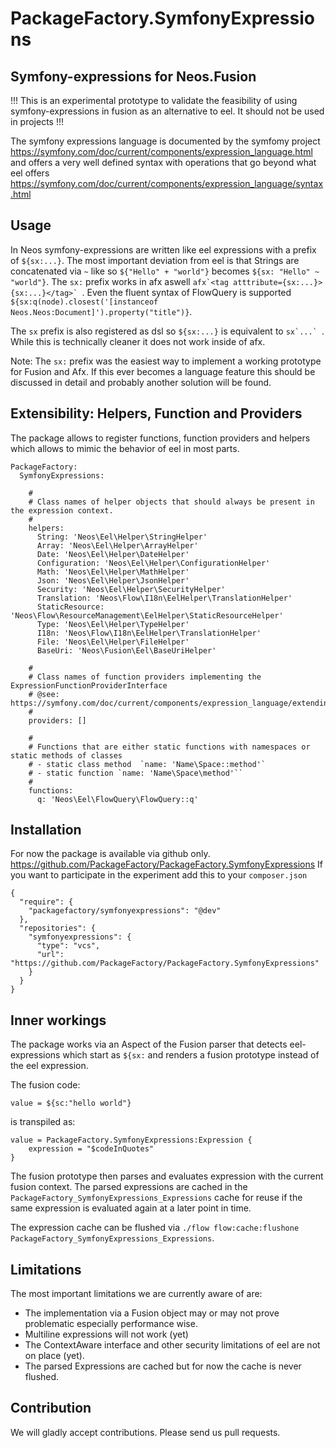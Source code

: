 # PackageFactory.SymfonyExpressions
## Symfony-expressions for Neos.Fusion

!!! This is an experimental prototype to validate the feasibility of using symfony-expressions in fusion as an alternative to eel. It should not be used in projects !!!

The symfony expressions language is documented by the symfomy project https://symfony.com/doc/current/components/expression_language.html 
and offers a very well defined syntax with operations that go beyond what eel offers https://symfony.com/doc/current/components/expression_language/syntax.html

## Usage 

In Neos symfony-expressions are written like eel expressions with a prefix of `${sx:...}`.
The most important deviation from eel is that Strings are concatenated via `~` like so `${"Hello" + "world"}` becomes `${sx: "Hello" ~ "world"}`.
The `sx:` prefix works in afx aswell ``afx`<tag atttribute={sx:...}>{sx:...}</tag>` ``.
Even the fluent syntax of FlowQuery is supported `${sx:q(node).closest('[instanceof Neos.Neos:Document]').property("title")}`.

The `sx` prefix is also registered as dsl so `${sx:...}` is equivalent to ``sx`...` ``. While this is technically cleaner it does
not work inside of afx.

Note: The `sx:` prefix was the easiest way to implement a working prototype for Fusion and Afx. 
If this ever becomes a language feature this should be discussed in detail and probably another solution will be found. 

## Extensibility: Helpers, Function and Providers

The package allows to register functions, function providers and helpers which allows to mimic the behavior of eel in most parts.
```
PackageFactory:
  SymfonyExpressions:

    #
    # Class names of helper objects that should always be present in the expression context.
    #
    helpers:
      String: 'Neos\Eel\Helper\StringHelper'
      Array: 'Neos\Eel\Helper\ArrayHelper'
      Date: 'Neos\Eel\Helper\DateHelper'
      Configuration: 'Neos\Eel\Helper\ConfigurationHelper'
      Math: 'Neos\Eel\Helper\MathHelper'
      Json: 'Neos\Eel\Helper\JsonHelper'
      Security: 'Neos\Eel\Helper\SecurityHelper'
      Translation: 'Neos\Flow\I18n\EelHelper\TranslationHelper'
      StaticResource: 'Neos\Flow\ResourceManagement\EelHelper\StaticResourceHelper'
      Type: 'Neos\Eel\Helper\TypeHelper'
      I18n: 'Neos\Flow\I18n\EelHelper\TranslationHelper'
      File: 'Neos\Eel\Helper\FileHelper'
      BaseUri: 'Neos\Fusion\Eel\BaseUriHelper'

    #
    # Class names of function providers implementing the ExpressionFunctionProviderInterface
    # @see: https://symfony.com/doc/current/components/expression_language/extending.html
    #
    providers: []

    #
    # Functions that are either static functions with namespaces or static methods of classes 
    # - static class method  `name: 'Name\Space::method'`
    # - static function `name: 'Name\Space\method'``
    # 
    functions:
      q: 'Neos\Eel\FlowQuery\FlowQuery::q'

```

## Installation

For now the package is available via github only. https://github.com/PackageFactory/PackageFactory.SymfonyExpressions
If you want to participate in the experiment add this to your `composer.json`

```
{
  "require": {    
    "packagefactory/symfonyexpressions": "@dev"
  },
  "repositories": {
    "symfonyexpressions": {
      "type": "vcs",
      "url": "https://github.com/PackageFactory/PackageFactory.SymfonyExpressions"
    } 
  }
}
```

## Inner workings

The package works via an Aspect of the Fusion parser that detects eel-expressions which start as `${sx:` and renders a fusion
prototype instead of the eel expression. 

The fusion code:
```
value = ${sc:"hello world"}
```
is transpiled as:
```
value = PackageFactory.SymfonyExpressions:Expression {
    expression = "$codeInQuotes"
}
```

The fusion prototype then parses and evaluates expression with the current fusion context. 
The parsed expressions are cached in the `PackageFactory_SymfonyExpressions_Expressions` cache for reuse if the same expression is 
evaluated again at a later point in time.
 
The expression cache can be flushed via `./flow flow:cache:flushone PackageFactory_SymfonyExpressions_Expressions`.

## Limitations
 
The most important limitations we are currently aware of are:
 
- The implementation via a Fusion object may or may not prove problematic especially performance wise.
- Multiline expressions will not work (yet)
- The ContextAware interface and other security limitations of eel are not on place (yet). 
- The parsed Expressions are cached but for now the cache is never flushed.

## Contribution
 
We will gladly accept contributions. Please send us pull requests.


